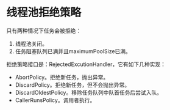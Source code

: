 # 线程池拒绝策略

只有两种情况下任务会被拒绝：

1. 线程池关闭。
2. 任务阻塞队列已满并且maximumPoolSize已满。

拒绝策略接口是：RejectedExcutionHandler，它有如下几种实现：

- AbortPolicy。拒绝新任务，抛出异常。
- DiscardPolicy。拒绝新任务，但不会抛出异常。
- DiscardOldestPolicy。移除任务队列中队首任务后尝试入队。
- CallerRunsPolicy。调用者执行。